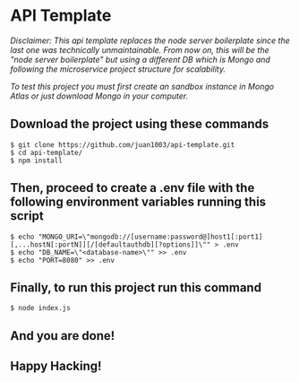 # API Template

*Disclaimer: This api template replaces the node server boilerplate since the last one was technically unmaintainable. From now on, this will be the "node server boilerplate" but using a different DB which is Mongo and following the microservice project structure for scalability.*

*To test this project you must first create an sandbox instance in Mongo Atlas or just download Mongo in your computer.*

## Download the project using these commands

```shell
$ git clone https://github.com/juan1003/api-template.git
$ cd api-template/
$ npm install
```

## Then, proceed to create a .env file with the following environment variables running this script

```shell
$ echo "MONGO_URI=\"mongodb://[username:password@]host1[:port1][,...hostN[:portN]][/[defaultauthdb][?options]]\"" > .env
$ echo "DB_NAME=\"<database-name>\"" >> .env
$ echo "PORT=8080" >> .env
```

## Finally, to run this project run this command
```shell
$ node index.js
```

## And you are done!
## Happy Hacking!